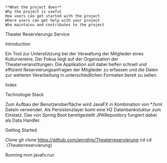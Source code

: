 
    **What the project does**
    Why the project is useful
    How users can get started with the project
    Where users can get help with your project
    Who maintains and contributes to the project

Theater Reservierungs Service

Introduction

Ein Tool zur Unterstützung bei der Verwaltung der Mitglieder eines Kulturvereins.
Der Fokus liegt auf der Organisation der Theaterveranstltungen. 
Die Applikation soll dabei helfen schnell und effizient Reservierungsanfragen der Mitglieder zu erfassen und die Daten
zur weiteren Verarbeitung in unterschiedlichen Formaten bereit zu sellen.


Index

Technologie Stack

Zum Aufbau der Benutzeroberfläche wird JavaFX in Kombination von *.fxml Datein verwendet. Als Persistenzlayer komt eine
H2 Datenbankstuktur zum Einstatz. Das von Spring Boot bereitgestellt JPARepository fungiert dabei als Data Handler.

Getting Started

Clone
git clone https://github.com/anrothis/Theaterreservierung
cd cd .\Theaterreservierung\

Running
mvn javafx:run
  

